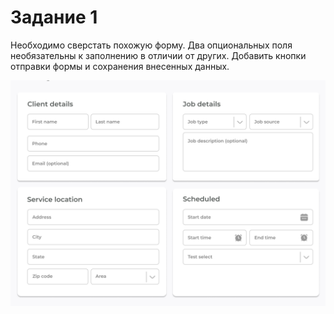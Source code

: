 # Задание 1

Необходимо сверстать похожую форму. Два опциональных поля необязательны к заполнению в отличии от других. Добавить кнопки отправки формы и сохранения внесенных данных.

![Alt text](img/image.png)

